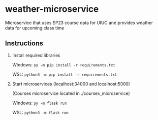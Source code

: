# weather-microservice
Microservice that uses SP23 course data for UIUC and provides weather data for upcoming class time


## Instructions
1. Install required libraries

   Windows: ```py -m pip install -r requirements.txt```
   
   WSL: ```python3 -m pip install -r requirements.txt```

3. Start microservices (localhost:34000 and localhost:5000)

   (Courses microservice located in ./courses_microservice)
   
   Windows: ```py -m flask run```

   WSL: ```python3 -m flask run```

